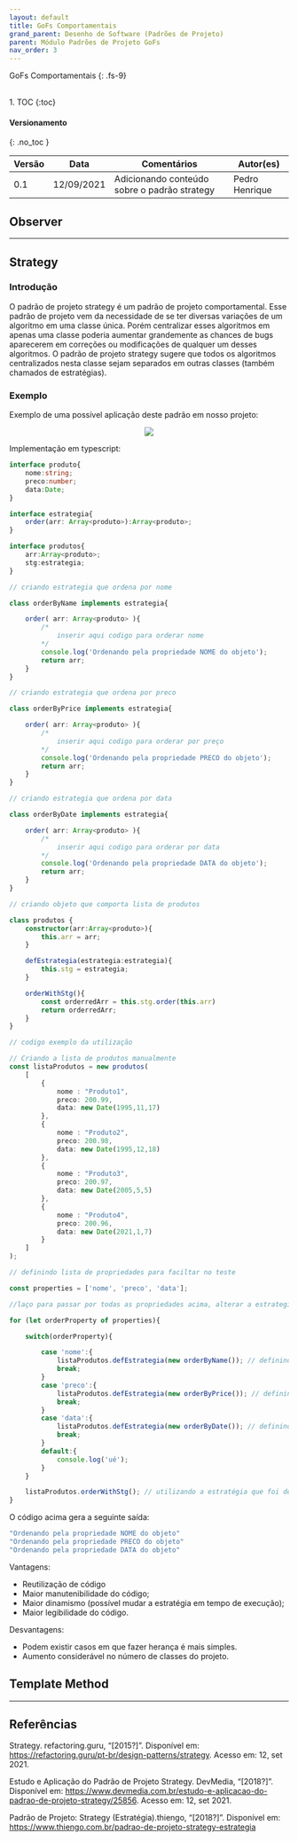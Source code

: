 ```yaml
---
layout: default
title: GoFs Comportamentais
grand_parent: Desenho de Software (Padrões de Projeto)
parent: Módulo Padrões de Projeto GoFs
nav_order: 3
---
```


GoFs Comportamentais
{: .fs-9}

<br>
1. TOC
{:toc}

#### Versionamento
{: .no_toc }

| Versão | Data | Comentários | Autor(es) |
| ------ | ---- | ----------- | --------- |
|   0.1 | 12/09/2021 | Adicionando conteúdo sobre o padrão strategy | Pedro Henrique |

## Observer

<hr/>

## Strategy

### Introdução

O padrão de projeto strategy é um padrão de projeto comportamental. Esse padrão de projeto vem da necessidade de se ter diversas variações de um algoritmo em uma classe única. Porém centralizar esses algoritmos em apenas uma classe poderia aumentar grandemente as chances de bugs aparecerem em correções ou modificações de qualquer um desses algoritmos. O padrão de projeto strategy sugere que todos os algoritmos centralizados nesta classe sejam separados em outras classes (também chamados de estratégias).

### Exemplo

Exemplo de uma possível aplicação deste padrão em nosso projeto:

<div style="display:flex; flex-direction:column; justify-content:center; ">
  <a href="{{ site.baseurl }}/assets/images/Diagrama-strategy.svg" data-toggle="lightbox" style="margin:0 auto;">
    <img src="{{ site.baseurl }}/assets/images/Diagrama-strategy.svg" class="img-fluid" />
  </a>
</div>

Implementação em typescript:

```typescript
interface produto{
    nome:string;
    preco:number;
    data:Date;
}

interface estrategia{
    order(arr: Array<produto>):Array<produto>;
}

interface produtos{
    arr:Array<produto>;
    stg:estrategia;
}

// criando estrategia que ordena por nome

class orderByName implements estrategia{

    order( arr: Array<produto> ){
        /*
            inserir aqui codigo para orderar nome
        */
        console.log('Ordenando pela propriedade NOME do objeto');
        return arr;
    }
}

// criando estrategia que ordena por preco

class orderByPrice implements estrategia{

    order( arr: Array<produto> ){
        /*
            inserir aqui codigo para orderar por preço
        */
        console.log('Ordenando pela propriedade PRECO do objeto');
        return arr;
    }
}

// criando estrategia que ordena por data

class orderByDate implements estrategia{

    order( arr: Array<produto> ){
        /*
            inserir aqui codigo para orderar por data
        */
        console.log('Ordenando pela propriedade DATA do objeto');
        return arr;
    }
}

// criando objeto que comporta lista de produtos

class produtos {
    constructor(arr:Array<produto>){
        this.arr = arr;
    }    

    defEstrategia(estrategia:estrategia){
        this.stg = estrategia;
    }

    orderWithStg(){
        const orderredArr = this.stg.order(this.arr)
        return orderredArr;
    }
}

// codigo exemplo da utilização

// Criando a lista de produtos manualmente
const listaProdutos = new produtos(
    [
        {
            nome : "Produto1",
            preco: 200.99,
            data: new Date(1995,11,17)
        },
        {
            nome : "Produto2",
            preco: 200.98,
            data: new Date(1995,12,18)
        },
        {
            nome : "Produto3",
            preco: 200.97,
            data: new Date(2005,5,5)
        },
        {
            nome : "Produto4",
            preco: 200.96,
            data: new Date(2021,1,7)
        }
    ]
);

// definindo lista de propriedades para faciltar no teste

const properties = ['nome', 'preco', 'data'];

//laço para passar por todas as propriedades acima, alterar a estrategia e utiliza-la.

for (let orderProperty of properties){

    switch(orderProperty){

        case 'nome':{
            listaProdutos.defEstrategia(new orderByName()); // definindo estrategia a ser utilizada
            break;
        }
        case 'preco':{
            listaProdutos.defEstrategia(new orderByPrice()); // definindo estrategia a ser utilizada
            break;
        }
        case 'data':{
            listaProdutos.defEstrategia(new orderByDate()); // definindo estrategia a ser utilizada
            break;
        }
        default:{
            console.log('ué');
        }
    }

    listaProdutos.orderWithStg(); // utilizando a estratégia que foi definida
}
```
O código acima gera a seguinte saída:

```bash
"Ordenando pela propriedade NOME do objeto" 
"Ordenando pela propriedade PRECO do objeto" 
"Ordenando pela propriedade DATA do objeto" 
```
Vantagens: 
- Reutilização de código
- Maior manutenibilidade do código;
- Maior dinamismo (possível mudar a estratégia em tempo de execução);
- Maior legibilidade do código.

Desvantagens:
- Podem existir casos em que fazer herança é mais simples.
- Aumento considerável no número de classes do projeto.



## Template Method

<hr/>

## Referências

Strategy. refactoring.guru, “[2015?]”. Disponível em: <https://refactoring.guru/pt-br/design-patterns/strategy>. Acesso em: 12, set 2021.

Estudo e Aplicação do Padrão de Projeto Strategy. DevMedia, “[2018?]”. Disponível em: <https://www.devmedia.com.br/estudo-e-aplicacao-do-padrao-de-projeto-strategy/25856>. Acesso em: 12, set 2021.

Padrão de Projeto: Strategy (Estratégia).thiengo, “[2018?]”. Disponível em: <https://www.thiengo.com.br/padrao-de-projeto-strategy-estrategia>